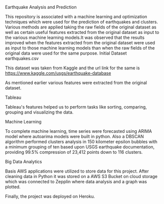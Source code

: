 Earthquake Analysis and Prediction

This repository is associated with a machine learning and optimization techniques which were used for the prediction of earthquakes and clusters. Various methods are applied taking the raw fields of the original dataset as well as certain useful features extracted from the original dataset as input to the various machine learning models.It was observed that the results improved when the features extracted from the original dataset were used as input to those machine learning models than when the raw fields of the original data were used for the same purpose.
Initial Dataset
earthquakes.csv

This dataset was taken from Kaggle and the url link for the same is https://www.kaggle.com/usgs/earthquake-database

As mentioned earlier various features were extracted from the original dataset. 

Tableau

Tableau's features helped us to perform tasks like sorting, comparing, grouping and visualizing the data.

Machine Learning

To complete machine learning, time series were forecasted using ARIMA model where autoarima models were built in python. Also a DBSCAN algorithm performed clusters analysis in 150 kilometer epsilon bubbles with a minimum grouping of ten based upon USGS earthquake documentation, providing 99.5% compression of 23,412 points down to 116 clusters.

Big Data Analytics

Basis AWS applications were utilized to store data for this project. After cleaning data in Python it was stored on a AWS S3 Bucket on cloud storage which was connected to Zepplin where data analysis and a graph was plotted.

Finally, the project was deployed on Heroku. 
